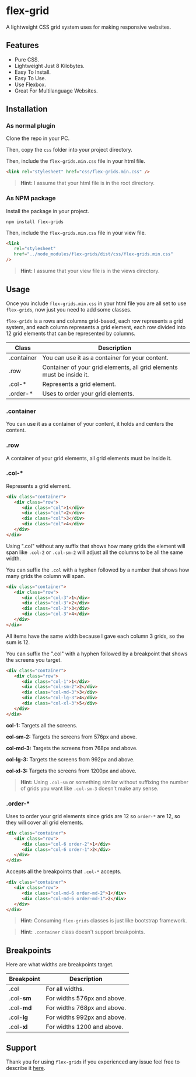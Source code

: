 # flex-grid

A lightweight CSS grid system uses for making responsive websites.

## Features

-  Pure CSS.
-  Lightweight Just 8 Kilobytes.
-  Easy To Install.
-  Easy To Use.
-  Use Flexbox.
-  Great For Multilanguage Websites. <!-- NEED -->

## Installation

### As normal plugin

Clone the repo in your PC.

Then, copy the `css` folder into your project directory.

Then, include the `flex-grids.min.css` file in your html file.

```html
<link rel="stylesheet" href="css/flex-grids.min.css" />
```

> **Hint:** I assume that your html file is in the root directory.

### As NPM package

Install the package in your project.

```
npm install flex-grids
```

Then, include the `flex-grids.min.css` file in your view file.

```html
<link
   rel="stylesheet"
   href="../node_modules/flex-grids/dist/css/flex-grids.min.css"
/>
```

> **Hint:** I assume that your view file is in the views directory.

## Usage

Once you include `flex-grids.min.css` in your html file you are all set to use `flex-grids`, now just you need to add some classes.

`flex-grids` is a rows and columns grid-based, each row represents a grid system, and each column represents a grid element, each row divided into 12 grid elements that can be represented by columns.

| Class      | Description                                                           |
| ---------- | --------------------------------------------------------------------- |
| .container | You can use it as a container for your content.                       |
| .row       | Container of your grid elements, all grid elements must be inside it. |
| .col-\*    | Represents a grid element.                                            |
| .order-\*  | Uses to order your grid elements.                                     |

### .container

You can use it as a container of your content, it holds and centers the content.

### .row

A container of your grid elements, all grid elements must be inside it.

### .col-\*

Represents a grid element.

```html
<div class="container">
   <div class="row">
      <div class="col">1</div>
      <div class="col">2</div>
      <div class="col">3</div>
      <div class="col">4</div>
   </div>
</div>
```

Using ".col" without any suffix that shows how many grids the element will span like `.col-2` or `.col-sm-2` will adjust all the columns to be all the same width.

You can suffix the `.col` with a hyphen followed by a number that shows how many grids the column will span.

```html
<div class="container">
   <div class="row">
      <div class="col-3">1</div>
      <div class="col-3">2</div>
      <div class="col-3">3</div>
      <div class="col-3">4</div>
   </div>
</div>
```

All items have the same width because I gave each column 3 grids, so the sum is 12.

You can suffix the ".col" with a hyphen followed by a breakpoint that shows the screens you target.

```html
<div class="container">
   <div class="row">
      <div class="col-1">1</div>
      <div class="col-sm-2">2</div>
      <div class="col-md-3">3</div>
      <div class="col-lg-3">4</div>
      <div class="col-xl-3">5</div>
   </div>
</div>
```

**col-1:** Targets all the screens.

**col-sm-2:** Targets the screens from 576px and above.

**col-md-3:** Targets the screens from 768px and above.

**col-lg-3:** Targets the screens from 992px and above.

**col-xl-3:** Targets the screens from 1200px and above.

> **Hint:** Using `.col-sm` or something similar without suffixing the number of grids you want like `.col-sm-3` doesn't make any sense.

### .order-\*

Uses to order your grid elements since grids are 12 so `order-*` are 12, so they will cover all grid elements.

```html
<div class="container">
   <div class="row">
      <div class="col-6 order-2">1</div>
      <div class="col-6 order-1">2</div>
   </div>
</div>
```

Accepts all the breakpoints that `.col-*` accepts.

```html
<div class="container">
   <div class="row">
      <div class="col-md-6 order-md-2">1</div>
      <div class="col-md-6 order-md-1">2</div>
   </div>
</div>
```

> **Hint:** Consuming `flex-grids` classes is just like bootstrap framework.

> **Hint:** `.container` class doesn't support breakpoints.

## Breakpoints

Here are what widths are breakpoints target.

| Breakpoint  | Description                 |
| ----------- | --------------------------- |
| .col        | For all widths.             |
| .col-**sm** | For widths 576px and above. |
| .col-**md** | For widths 768px and above. |
| .col-**lg** | For widths 992px and above. |
| .col-**xl** | For widths 1200 and above.  |

## Support

Thank you for using `flex-grids` if you experienced any issue feel free to describe it [here](https://github.com/gitmhd/flex-grids/issues).
